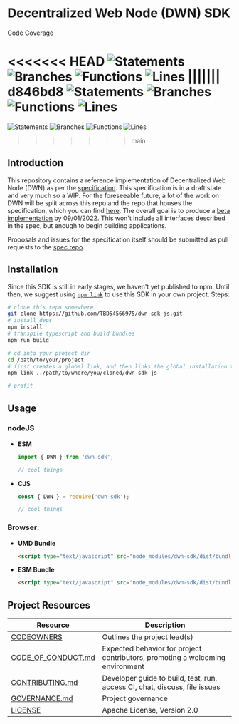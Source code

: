 # Decentralized Web Node (DWN) SDK

Code Coverage

<<<<<<< HEAD
![Statements](https://img.shields.io/badge/statements-72.69%25-red.svg?style=flat) ![Branches](https://img.shields.io/badge/branches-62.31%25-red.svg?style=flat) ![Functions](https://img.shields.io/badge/functions-67.39%25-red.svg?style=flat) ![Lines](https://img.shields.io/badge/lines-74.42%25-red.svg?style=flat)
||||||| d846bd8
![Statements](https://img.shields.io/badge/statements-71.96%25-red.svg?style=flat) ![Branches](https://img.shields.io/badge/branches-62.31%25-red.svg?style=flat) ![Functions](https://img.shields.io/badge/functions-65.11%25-red.svg?style=flat) ![Lines](https://img.shields.io/badge/lines-73.72%25-red.svg?style=flat)
=======
![Statements](https://img.shields.io/badge/statements-72.66%25-red.svg?style=flat) ![Branches](https://img.shields.io/badge/branches-50%25-red.svg?style=flat) ![Functions](https://img.shields.io/badge/functions-68.75%25-red.svg?style=flat) ![Lines](https://img.shields.io/badge/lines-74.69%25-red.svg?style=flat)
>>>>>>> main



## Introduction

This repository contains a reference implementation of Decentralized Web Node (DWN) as per the [specification](https://identity.foundation/decentralized-web-node/spec/). This specification is in a draft state and very much so a WIP. For the foreseeable future, a lot of the work on DWN will be split across this repo and the repo that houses the specification, which you can find [here](https://github.com/decentralized-identity/decentralized-web-node). The overall goal is to produce a [beta implementation](https://github.com/TBD54566975/dwn-sdk-js/milestone/1) by 09/01/2022. This won't include all interfaces described in the spec, but enough to begin building applications.


Proposals and issues for the specification itself should be submitted as pull requests to the [spec repo](https://github.com/decentralized-identity/decentralized-web-node).

## Installation
Since this SDK is still in early stages, we haven't yet published to npm. Until then, we suggest using [`npm link`](https://docs.npmjs.com/cli/v8/commands/npm-link) to use this SDK in your own project. Steps:
```bash
# clone this repo somewhere
git clone https://github.com/TBD54566975/dwn-sdk-js.git
# install deps
npm install
# transpile typescript and build bundles
npm run build

# cd into your project dir
cd /path/to/your/project
# first creates a global link, and then links the global installation target into your project's node_modules folder.
npm link ../path/to/where/you/cloned/dwn-sdk-js

# profit
```

## Usage

### nodeJS

- **ESM**
  ```javascript
  import { DWN } from 'dwn-sdk';

  // cool things
  ```

- **CJS**
  ```javascript
  const { DWN } = require('dwn-sdk');

  // cool things
  ```
### Browser:

- **UMD Bundle**
  ```html
  <script type="text/javascript" src="node_modules/dwn-sdk/dist/bundles/bundle.umd.js"></script>
  ```

- **ESM Bundle**
  ```html
  <script type="text/javascript" src="node_modules/dwn-sdk/dist/bundles/bundle.esm.js"></script>
  ```

## Project Resources

| Resource                                   | Description                                                                   |
| ------------------------------------------ | ----------------------------------------------------------------------------- |
| [CODEOWNERS](https://github.com/TBD54566975/dwn-sdk-js/blob/main/CODEOWNERS)                 | Outlines the project lead(s)                                                  |
| [CODE_OF_CONDUCT.md](https://github.com/TBD54566975/dwn-sdk-js/blob/main/CODE_OF_CONDUCT.md) | Expected behavior for project contributors, promoting a welcoming environment |
| [CONTRIBUTING.md](https://github.com/TBD54566975/dwn-sdk-js/blob/main/CONTRIBUTING.md)       | Developer guide to build, test, run, access CI, chat, discuss, file issues    |
| [GOVERNANCE.md](https://github.com/TBD54566975/dwn-sdk-js/blob/main/GOVERNANCE.md)           | Project governance                                                            |
| [LICENSE](https://github.com/TBD54566975/dwn-sdk-js/blob/main/LICENSE)                       | Apache License, Version 2.0                                                   |
